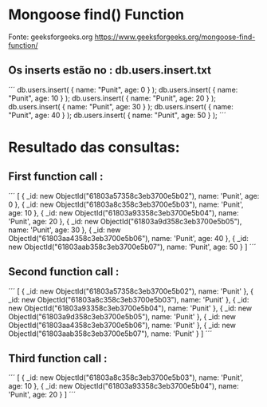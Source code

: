 # Mongoose find() Function
Fonte: geeksforgeeks.org
https://www.geeksforgeeks.org/mongoose-find-function/

## Os inserts estão no : db.users.insert.txt
´´´
db.users.insert( { name: "Punit", age: 0  } );
db.users.insert( { name: "Punit", age: 10 } );
db.users.insert( { name: "Punit", age: 20 } );
db.users.insert( { name: "Punit", age: 30 } );
db.users.insert( { name: "Punit", age: 40 } );
db.users.insert( { name: "Punit", age: 50 } );
´´´

# Resultado das consultas:
## First function call : 
´´´
[
  {
    _id: new ObjectId("61803a57358c3eb3700e5b02"),
    name: 'Punit',
    age: 0
  },
  {
    _id: new ObjectId("61803a8c358c3eb3700e5b03"),
    name: 'Punit',
    age: 10
  },
  {
    _id: new ObjectId("61803a93358c3eb3700e5b04"),
    name: 'Punit',
    age: 20
  },
  {
    _id: new ObjectId("61803a9d358c3eb3700e5b05"),
    name: 'Punit',
    age: 30
  },
  {
    _id: new ObjectId("61803aa4358c3eb3700e5b06"),
    name: 'Punit',
    age: 40
  },
  {
    _id: new ObjectId("61803aab358c3eb3700e5b07"),
    name: 'Punit',
    age: 50
  }
]
´´´

## Second function call :  
´´´
[
  { _id: new ObjectId("61803a57358c3eb3700e5b02"), name: 'Punit' },
  { _id: new ObjectId("61803a8c358c3eb3700e5b03"), name: 'Punit' },
  { _id: new ObjectId("61803a93358c3eb3700e5b04"), name: 'Punit' },
  { _id: new ObjectId("61803a9d358c3eb3700e5b05"), name: 'Punit' },
  { _id: new ObjectId("61803aa4358c3eb3700e5b06"), name: 'Punit' },
  { _id: new ObjectId("61803aab358c3eb3700e5b07"), name: 'Punit' }
]
´´´

## Third function call : 
´´´
[
  {
    _id: new ObjectId("61803a8c358c3eb3700e5b03"),
    name: 'Punit',
    age: 10
  },
  {
    _id: new ObjectId("61803a93358c3eb3700e5b04"),
    name: 'Punit',
    age: 20
  }
]
´´´
